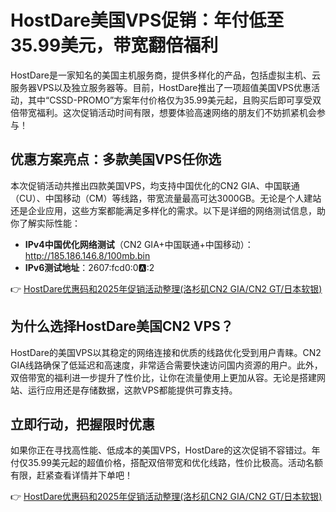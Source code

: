 # HostDare美国VPS促销：年付低至35.99美元，带宽翻倍福利

HostDare是一家知名的美国主机服务商，提供多样化的产品，包括虚拟主机、云服务器VPS以及独立服务器等。目前，HostDare推出了一项超值美国VPS优惠活动，其中“CSSD-PROMO”方案年付价格仅为35.99美元起，且购买后即可享受双倍带宽福利。这次促销活动时间有限，想要体验高速网络的朋友们不妨抓紧机会参与！

## 优惠方案亮点：多款美国VPS任你选

本次促销活动共推出四款美国VPS，均支持中国优化的CN2 GIA、中国联通（CU）、中国移动（CM）等线路，带宽流量最高可达3000GB。无论是个人建站还是企业应用，这些方案都能满足多样化的需求。以下是详细的网络测试信息，助你了解实际性能：

- **IPv4中国优化网络测试**（CN2 GIA+中国联通+中国移动）：http://185.186.146.8/100mb.bin  
- **IPv6测试地址**：2607:fcd0:0:a::2  

👉 [HostDare优惠码和2025年促销活动整理(洛杉矶CN2 GIA/CN2 GT/日本软银)](https://bit.ly/hostdare)

## 为什么选择HostDare美国CN2 VPS？

HostDare的美国VPS以其稳定的网络连接和优质的线路优化受到用户青睐。CN2 GIA线路确保了低延迟和高速度，非常适合需要快速访问国内资源的用户。此外，双倍带宽的福利进一步提升了性价比，让你在流量使用上更加从容。无论是搭建网站、运行应用还是存储数据，这款VPS都能提供可靠支持。

## 立即行动，把握限时优惠

如果你正在寻找高性能、低成本的美国VPS，HostDare的这次促销不容错过。年付仅35.99美元起的超值价格，搭配双倍带宽和优化线路，性价比极高。活动名额有限，赶紧查看详情并下单吧！

👉 [HostDare优惠码和2025年促销活动整理(洛杉矶CN2 GIA/CN2 GT/日本软银)](https://bit.ly/hostdare)